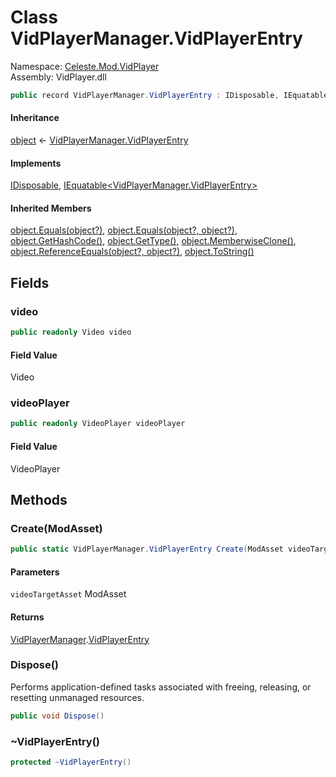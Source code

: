# <a id="Celeste_Mod_VidPlayer_VidPlayerManager_VidPlayerEntry"></a> Class VidPlayerManager.VidPlayerEntry

Namespace: [Celeste.Mod.VidPlayer](Celeste.Mod.VidPlayer.md)  
Assembly: VidPlayer.dll  

```csharp
public record VidPlayerManager.VidPlayerEntry : IDisposable, IEquatable<VidPlayerManager.VidPlayerEntry>
```

#### Inheritance

[object](https://learn.microsoft.com/dotnet/api/system.object) ← 
[VidPlayerManager.VidPlayerEntry](Celeste.Mod.VidPlayer.VidPlayerManager.VidPlayerEntry.md)

#### Implements

[IDisposable](https://learn.microsoft.com/dotnet/api/system.idisposable), 
[IEquatable<VidPlayerManager.VidPlayerEntry\>](https://learn.microsoft.com/dotnet/api/system.iequatable\-1)

#### Inherited Members

[object.Equals\(object?\)](https://learn.microsoft.com/dotnet/api/system.object.equals\#system\-object\-equals\(system\-object\)), 
[object.Equals\(object?, object?\)](https://learn.microsoft.com/dotnet/api/system.object.equals\#system\-object\-equals\(system\-object\-system\-object\)), 
[object.GetHashCode\(\)](https://learn.microsoft.com/dotnet/api/system.object.gethashcode), 
[object.GetType\(\)](https://learn.microsoft.com/dotnet/api/system.object.gettype), 
[object.MemberwiseClone\(\)](https://learn.microsoft.com/dotnet/api/system.object.memberwiseclone), 
[object.ReferenceEquals\(object?, object?\)](https://learn.microsoft.com/dotnet/api/system.object.referenceequals), 
[object.ToString\(\)](https://learn.microsoft.com/dotnet/api/system.object.tostring)

## Fields

### <a id="Celeste_Mod_VidPlayer_VidPlayerManager_VidPlayerEntry_video"></a> video

```csharp
public readonly Video video
```

#### Field Value

 Video

### <a id="Celeste_Mod_VidPlayer_VidPlayerManager_VidPlayerEntry_videoPlayer"></a> videoPlayer

```csharp
public readonly VideoPlayer videoPlayer
```

#### Field Value

 VideoPlayer

## Methods

### <a id="Celeste_Mod_VidPlayer_VidPlayerManager_VidPlayerEntry_Create_Celeste_Mod_ModAsset_"></a> Create\(ModAsset\)

```csharp
public static VidPlayerManager.VidPlayerEntry Create(ModAsset videoTargetAsset)
```

#### Parameters

`videoTargetAsset` ModAsset

#### Returns

 [VidPlayerManager](Celeste.Mod.VidPlayer.VidPlayerManager.md).[VidPlayerEntry](Celeste.Mod.VidPlayer.VidPlayerManager.VidPlayerEntry.md)

### <a id="Celeste_Mod_VidPlayer_VidPlayerManager_VidPlayerEntry_Dispose"></a> Dispose\(\)

Performs application-defined tasks associated with freeing, releasing, or resetting unmanaged resources.

```csharp
public void Dispose()
```

### <a id="Celeste_Mod_VidPlayer_VidPlayerManager_VidPlayerEntry_Finalize"></a> \~VidPlayerEntry\(\)

```csharp
protected ~VidPlayerEntry()
```

